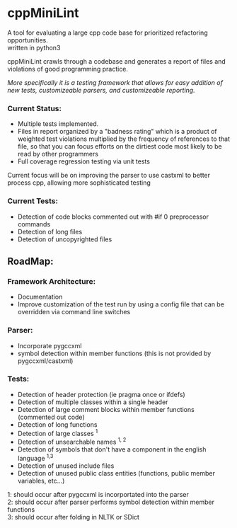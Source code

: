 # cppMiniLint
A tool for evaluating a large cpp code base for prioritized refactoring opportunities.  
written in python3

cppMiniLint crawls through a codebase and generates a report of files and violations of 
good programming practice.

*More specifically it is a testing framework that allows for easy addition of new tests, 
customizeable parsers, and customizeable reporting.*

### Current Status:
- Multiple tests implemented.  
- Files in report organized by a "badness rating" which is a product of weighted test violations 
  multiplied by the frequency of references to that file, so that you can focus efforts on the 
  dirtiest code most likely to be read by other programmers
- Full coverage regression testing via unit tests

Current focus will be on improving the parser to use castxml to
better process cpp, allowing more sophisticated testing

### Current Tests:
- Detection of code blocks commented out with #if 0 preprocessor commands
- Detection of long files
- Detection of uncopyrighted files

## RoadMap:
### Framework Architecture:
- Documentation
- Improve customization of the test run by using a config file that can be overridden via
  command line switches

### Parser:
- Incorporate pygccxml
- symbol detection within member functions (this is not provided by pygccxml/castxml)

### Tests:
- Detection of header protection (ie pragma once or ifdefs)
- Detection of multiple classes within a single header
- Detection of large comment blocks within member functions (commented out code)
- Detection of long functions 
- Detection of large classes <sup>1</sup>
- Detection of unsearchable names <sup>1</sup><sup>, 2</sup>
- Detection of symbols that don't have a component in the english language <sup>1</sup><sup>,3</sup>
- Detection of unused include files
- Detection of unused public class entities (functions, public member variables, etc...)

1: should occur after pygccxml is incorportated into the parser <BR>
2: should occur after parser performs symbol detection within member functions<BR>
3: should occur after folding in NLTK or SDict
